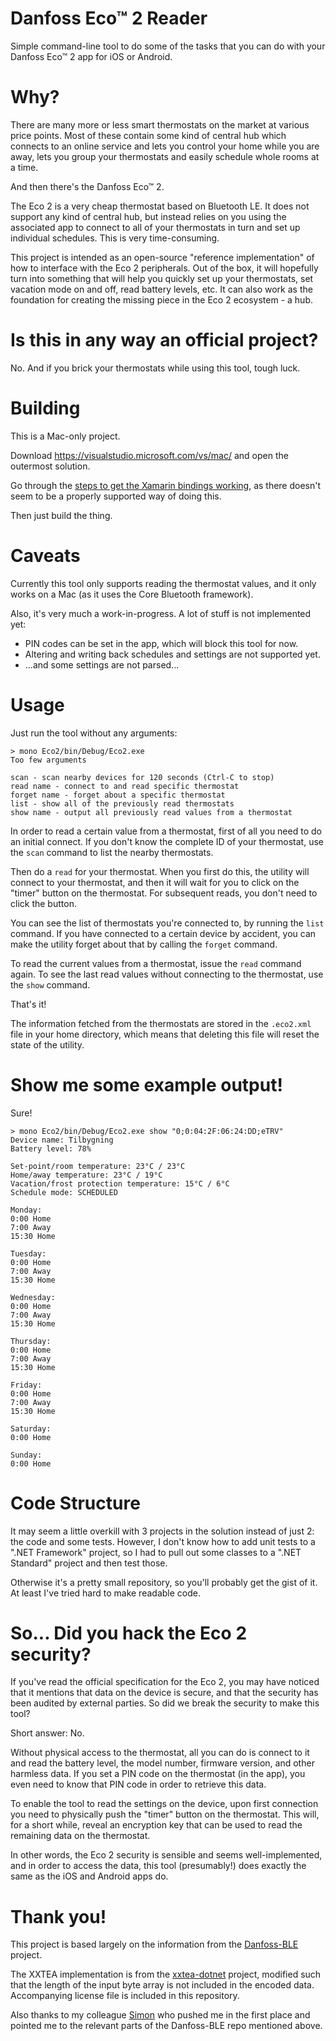﻿Danfoss Eco™ 2 Reader
===
Simple command-line tool to do some of the tasks that you can do with your
Danfoss Eco™ 2 app for iOS or Android.

Why?
===
There are many more or less smart thermostats on the market at various price
points. Most of these contain some kind of central hub which connects to an
online service and lets you control your home while you are away, lets you group
your thermostats and easily schedule whole rooms at a time.

And then there's the Danfoss Eco™ 2.

The Eco 2 is a very cheap thermostat based on Bluetooth LE. It does not support
any kind of central hub, but instead relies on you using the associated app to
connect to all of your thermostats in turn and set up individual schedules. This
is very time-consuming.

This project is intended as an open-source "reference implementation" of how to
interface with the Eco 2 peripherals. Out of the box, it will hopefully turn
into something that will help you quickly set up your thermostats, set vacation
mode on and off, read battery levels, etc. It can also work as the foundation
for creating the missing piece in the Eco 2 ecosystem - a hub.

Is this in any way an official project?
===
No. And if you brick your thermostats while using this tool, tough luck.

Building
===
This is a Mac-only project.

Download https://visualstudio.microsoft.com/vs/mac/ and open the outermost
solution.

Go through the [steps to get the Xamarin bindings working](https://docs.microsoft.com/en-us/xamarin/mac/app-fundamentals/console),
as there doesn't seem to be a properly supported way of doing this.

Then just build the thing.

Caveats
===
Currently this tool only supports reading the thermostat values, and it only
works on a Mac (as it uses the Core Bluetooth framework).

Also, it's very much a work-in-progress. A lot of stuff is not implemented yet:
- PIN codes can be set in the app, which will block this tool for now.
- Altering and writing back schedules and settings are not supported yet.
- ...and some settings are not parsed...

Usage
===
Just run the tool without any arguments:

```
> mono Eco2/bin/Debug/Eco2.exe
Too few arguments

scan - scan nearby devices for 120 seconds (Ctrl-C to stop)
read name - connect to and read specific thermostat
forget name - forget about a specific thermostat
list - show all of the previously read thermostats
show name - output all previously read values from a thermostat
```

In order to read a certain value from a thermostat, first of all you need to do
an initial connect. If you don't know the complete ID of your thermostat, use
the `scan` command to list the nearby thermostats.

Then do a `read` for your thermostat. When you first do this, the utility will
connect to your thermostat, and then it will wait for you to click on the
"timer" button on the thermostat. For subsequent reads, you don't need to click
the button.

You can see the list of thermostats you're connected to, by running the `list`
command. If you have connected to a certain device by accident, you can make the
utility forget about that by calling the `forget` command.

To read the current values from a thermostat, issue the `read` command again. To
see the last read values without connecting to the thermostat, use the `show`
command.

That's it!

The information fetched from the thermostats are stored in the `.eco2.xml` file
in your home directory, which means that deleting this file will reset the state
of the utility.

Show me some example output!
===
Sure!
```
> mono Eco2/bin/Debug/Eco2.exe show "0;0:04:2F:06:24:DD;eTRV"
Device name: Tilbygning
Battery level: 78%

Set-point/room temperature: 23°C / 23°C
Home/away temperature: 23°C / 19°C
Vacation/frost protection temperature: 15°C / 6°C
Schedule mode: SCHEDULED

Monday:
0:00 Home
7:00 Away
15:30 Home

Tuesday:
0:00 Home
7:00 Away
15:30 Home

Wednesday:
0:00 Home
7:00 Away
15:30 Home

Thursday:
0:00 Home
7:00 Away
15:30 Home

Friday:
0:00 Home
7:00 Away
15:30 Home

Saturday:
0:00 Home

Sunday:
0:00 Home
```

Code Structure
===
It may seem a little overkill with 3 projects in the solution instead of just
2: the code and some tests. However, I don't know how to add unit tests to a
".NET Framework" project, so I had to pull out some classes to a ".NET Standard"
project and then test those.

Otherwise it's a pretty small repository, so you'll probably get the gist of it.
At least I've tried hard to make readable code.

So... Did you hack the Eco 2 security?
===
If you've read the official specification for the Eco 2, you may have noticed
that it mentions that data on the device is secure, and that the security has
been audited by external parties. So did we break the security to make this
tool?

Short answer: No.

Without physical access to the thermostat, all you can do is connect to it and
read the battery level, the model number, firmware version, and other harmless
data. If you set a PIN code on the thermostat (in the app), you even need to
know that PIN code in order to retrieve this data.

To enable the tool to read the settings on the device, upon first connection you
need to physically push the "timer" button on the thermostat. This will, for a
short while, reveal an encryption key that can be used to read the remaining
data on the thermostat.

In other words, the Eco 2 security is sensible and seems well-implemented, and
in order to access the data, this tool (presumably!) does exactly the same as
the iOS and Android apps do.

Thank you!
===
This project is based largely on the information from the
[Danfoss-BLE](https://github.com/dsltip/Danfoss-BLE) project.

The XXTEA implementation is from the [xxtea-dotnet](https://github.com/xxtea/xxtea-dotnet)
project, modified such that the length of the input byte array is not included
in the encoded data. Accompanying license file is included in this repository.

Also thanks to my colleague [Simon](https://github.com/john7doe) who pushed me
in the first place and pointed me to the relevant parts of the Danfoss-BLE
repo mentioned above.
